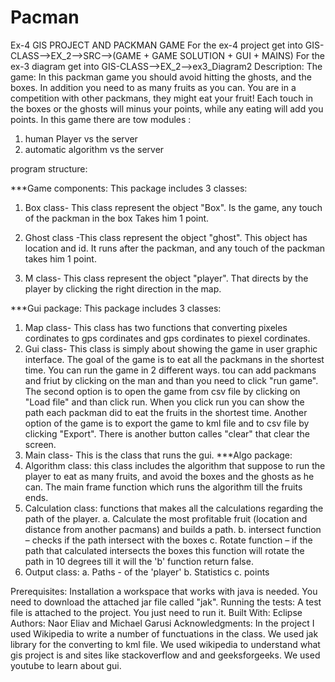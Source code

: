 # Pacman
Ex-4
GIS PROJECT AND PACKMAN GAME
For the ex-4 project get into GIS-CLASS-->EX_2-->SRC-->(GAME + GAME SOLUTION + GUI + MAINS) For the ex-3 diagram get into GIS-CLASS-->EX_2-->ex3_Diagram2
Description:
The game:
In this packman game you should avoid hitting the ghosts, and the boxes. In addition you need to as many fruits as you can. 
You are in a competition with other packmans, they might eat your fruit!
Each touch in the boxes or the ghosts will minus your points, while any eating will add you points.
In this game there are tow modules :
1.	human Player vs the server 
2.	automatic algorithm vs the server

program structure:

***Game components: This package includes 3 classes: 
1. Box class- This class represent the object "Box". Is the game, any touch of the packman in the box Takes him 1 point. 

2. Ghost class -This class represent the object "ghost". This object has location and id. It runs after the packman, and any touch of the packman takes him 1 point.
 3. M class- This class represent the object "player". That directs by the player by clicking the right direction in the map.

***Gui package: This package includes 3 classes:
1. Map class- This class has two functions that converting pixeles cordinates to gps cordinates and gps cordinates to piexel cordinates.
2. Gui class- This class is simply about showing the game in user graphic interface. The goal of the game is to eat all the packmans in the shortest time. You can run the game in 2 different ways. tou can add packmans and friut by clicking on the man and than you need to click "run game". The second option is to open the game from csv file by clicking on "Load file" and than click run. When you click run you can show the path each packman did to eat the fruits in the shortest time. Another option of the game is to export the game to kml file and to csv file by clicking "Export". There is another button calles "clear" that clear the screen.
3. Main class- This is the class that runs the gui.
***Algo package: 
1.	Algorithm class: this class includes the algorithm that suppose to run the player to eat as many fruits, and avoid the boxes and the ghosts as he can. The main frame function which runs the algorithm till the fruits ends.   
2.	Calculation class: functions that makes all the calculations regarding the path of the player. 
a.	Calculate the most profitable fruit (location and distance from another pacmans) and builds a path.
b.	intersect function – checks if the path intersect with the boxes
c.	Rotate function – if the path that calculated intersects the boxes this function will rotate the path in 10 degrees till it will the 'b' function return false.
3.	Output class:
a.	Paths  - of the 'player'
b.	Statistics
c.	points

Prerequisites:
Installation a workspace that works with java is needed. You need to download the attached jar file called "jak".
Running the tests:
A test file is attached to the project. You just need to run it.
Built With:
Eclipse
Authors:
Naor Eliav and Michael Garusi
Acknowledgments:
In the project I used Wikipedia to write a number of functuations in the class. We used jak library for the converting to kml file. We used wikipedia to understand what gis project is and sites like stackoverflow and and geeksforgeeks. We used youtube to learn about gui.

